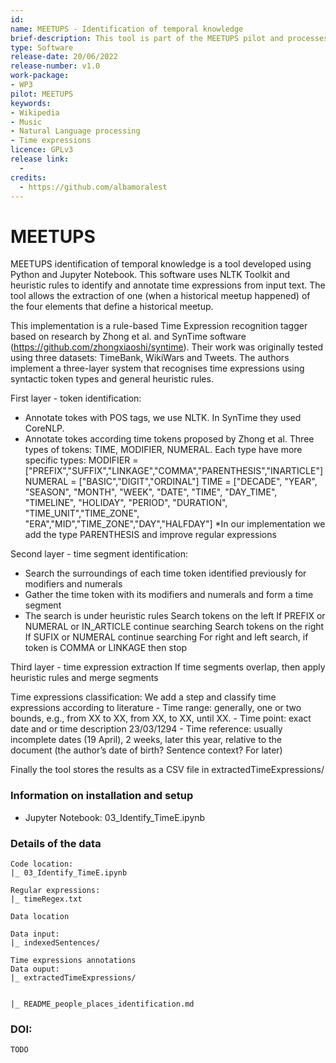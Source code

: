 ```yaml
---
id: 
name: MEETUPS - Identification of temporal knowledge
brief-description: This tool is part of the MEETUPS pilot and processes text from music personalities' biographies to find time expressions. It uses NLTK and a set of heuristic rules to identify and annotate temporal knowledge from text. The tool extracts information from one out of the four elements that define a meetup: the date or moment in time when it happened (when). Time expressions, along with data of the people involved (who), the place (where) and the event that took place (what), complete the historical meetup information.
type: Software
release-date: 20/06/2022
release-number: v1.0
work-package:
- WP3
pilot: MEETUPS
keywords:
- Wikipedia
- Music
- Natural Language processing
- Time expressions
licence: GPLv3
release link:
  - 
credits:
  - https://github.com/albamoralest
---
```


# MEETUPS 

MEETUPS identification of temporal knowledge is a tool developed using Python and Jupyter Notebook. This software uses NLTK Toolkit and heuristic rules to identify and annotate time expressions from input text. The tool allows the extraction of one (when a historical meetup happened) of the four elements that define a historical meetup. 

This implementation is a rule-based Time Expression recognition tagger based on research by Zhong et al. and SynTime software (https://github.com/zhongxiaoshi/syntime). Their work was originally tested using three datasets: TimeBank, WikiWars and Tweets. 
The authors implement a three-layer system that recognises time expressions using syntactic token types and general heuristic rules.

First layer - token identification:
 - Annotate tokes with POS tags, we use NLTK. In SynTime they used CoreNLP.
 - Annotate tokes according time tokens proposed by Zhong et al.
    Three types of tokens: TIME, MODIFIER, NUMERAL.
        Each type have more specific types:
        MODIFIER = ["PREFIX","SUFFIX","LINKAGE","COMMA","PARENTHESIS","INARTICLE"]
        NUMERAL = ["BASIC","DIGIT","ORDINAL"]
        TIME = ["DECADE", "YEAR", "SEASON", "MONTH", "WEEK", "DATE", "TIME", "DAY_TIME", "TIMELINE", "HOLIDAY", "PERIOD", "DURATION", "TIME_UNIT","TIME_ZONE", "ERA","MID","TIME_ZONE","DAY","HALFDAY"]
    *In our implementation we add the type PARENTHESIS and improve regular expressions

Second layer - time segment identification:
 - Search the surroundings of each time token identified previously for modifiers and numerals
 - Gather the time token with its modifiers and numerals and form a time segment
 - The search is under heuristic rules
    Search tokens on the left 
       If PREFIX or NUMERAL or IN_ARTICLE continue searching
    Search tokens on the right 
       If SUFIX or NUMERAL continue searching
    For right and left search, if token is COMMA or LINKAGE then stop
    

Third layer - time expression extraction
    If time segments overlap, then apply heuristic rules and merge segments
    
Time expressions classification:
    We add a step and classify time expressions according to literature
    - Time range: generally, one or two bounds, e.g., from XX to XX, from XX, to XX, until XX. 
    - Time point: exact date and or time description 23/03/1294 
    - Time reference: usually incomplete dates (19 April), 2 weeks, later this year, relative to the document (the author’s date of birth? Sentence context? For later)  

Finally the tool stores the results as a CSV file in extractedTimeExpressions/


### Information on installation and setup

  - Jupyter Notebook:
    03_Identify_TimeE.ipynb
    
### Details of the data

    Code location:
    |_ 03_Identify_TimeE.ipynb
    
    Regular expressions:
    |_ timeRegex.txt
    
    Data location
    
    Data input:
    |_ indexedSentences/
    
    Time expressions annotations
    Data ouput:
    |_ extractedTimeExpressions/        

    
    |_ README_people_places_identification.md
    

### DOI:

    TODO